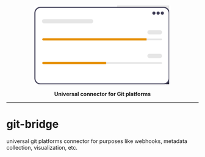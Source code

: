 <p align="center"><img src="git-bridge-1.png" width="360"></p>
<p align="center"><b>Universal connector for Git platforms</b></p>

<hr>

# git-bridge
universal git platforms connector for purposes like webhooks, metadata collection, visualization, etc.
